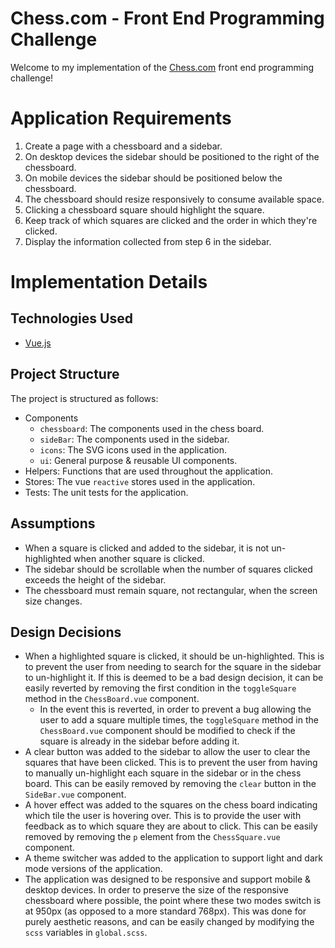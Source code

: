 # Chess.com - Front End Programming Challenge
Welcome to my implementation of the [Chess.com](https://chess.com) front end programming challenge!

# Application Requirements
1. Create a page with a chessboard and a sidebar.
2. On desktop devices the sidebar should be positioned to the right of the chessboard.
3. On mobile devices the sidebar should be positioned below the chessboard.
4. The chessboard should resize responsively to consume available space.
5. Clicking a chessboard square should highlight the square.
6. Keep track of which squares are clicked and the order in which they're clicked.
7. Display the information collected from step 6 in the sidebar.

# Implementation Details
## Technologies Used
 - [Vue.js](https://vuejs.org/)

## Project Structure
The project is structured as follows:
- Components
  - `chessboard`: The components used in the chess board.
  - `sideBar`: The components used in the sidebar.
  - `icons`: The SVG icons used in the application.
  - `ui`: General purpose & reusable UI components.
- Helpers: Functions that are used throughout the application.
- Stores: The vue `reactive` stores used in the application.
- Tests: The unit tests for the application.

## Assumptions
- When a square is clicked and added to the sidebar, it is not un-highlighted when another square is clicked.
- The sidebar should be scrollable when the number of squares clicked exceeds the height of the sidebar.
- The chessboard must remain square, not rectangular, when the screen size changes.

## Design Decisions
- When a highlighted square is clicked, it should be un-highlighted. This is to prevent the user from needing to search for the square in the sidebar to un-highlight it. If this is deemed to be a bad design decision, it can be easily reverted by removing the first condition in the `toggleSquare` method in the `ChessBoard.vue` component. 
  - In the event this is reverted, in order to prevent a bug allowing the user to add a square multiple times, the `toggleSquare` method in the `ChessBoard.vue` component should be modified to check if the square is already in the sidebar before adding it.
- A clear button was added to the sidebar to allow the user to clear the squares that have been clicked. This is to prevent the user from having to manually un-highlight each square in the sidebar or in the chess board. This can be easily removed by removing the `clear` button in the `SideBar.vue` component.
- A hover effect was added to the squares on the chess board indicating which tile the user is hovering over. This is to provide the user with feedback as to which square they are about to click. This can be easily removed by removing the `p` element from the `ChessSquare.vue` component.
- A theme switcher was added to the application to support light and dark mode versions of the application.
- The application was designed to be responsive and support mobile & desktop devices. In order to preserve the size of the responsive chessboard where possible, the point where these two modes switch is at 950px (as opposed to a more standard 768px). This was done for purely aesthetic reasons, and can be easily changed by modifying the `scss` variables in `global.scss`.
